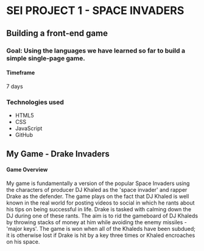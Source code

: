 # SEI PROJECT 1 - SPACE INVADERS
## Building a front-end game
### Goal: Using the languages we have learned so far to build a simple single-page game.
#### Timeframe
7 days
### Technologies used
- HTML5
- CSS
- JavaScript
- GitHub

## My Game - Drake Invaders
#### Game Overview 
My game is fundamentally a version of the popular Space Invaders using the characters of producer DJ Khaled as the 'space invader' and rapper Drake as the defender. The game plays on the fact that DJ Khaled is well known in the real world for posting videos to social in which he rants about his tips on being successful in life. Drake is tasked with calming down the DJ during one of these rants. The aim is to rid the gameboard of DJ Khaleds by throwing stacks of money at him while avoiding the enemy missiles - 'major keys'. The game is won when all of the Khaleds have been subdued; it is otherwise lost if Drake is hit by a key three times or Khaled encroaches on his space.
